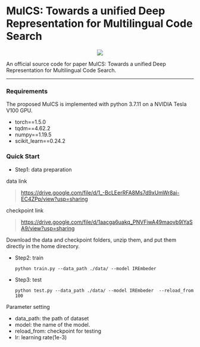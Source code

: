 # MulCS: Towards a unified Deep Representation for Multilingual Code Search

<p align="center">   
    <a href="https://pytorch.org/" alt="PyTorch">
      <img src="https://img.shields.io/badge/PyTorch-%23EE4C2C.svg?e&logo=PyTorch&logoColor=white" /></a>
<p/>



An official source code for paper MulCS: Towards a unified Deep Representation for Multilingual Code Search.

-------------

### Requirements

The proposed MulCS is implemented with python 3.7.11 on a NVIDIA Tesla V100 GPU. 


- torch==1.5.0
- tqdm==4.62.2
- numpy==1.19.5
- scikit_learn==0.24.2



### Quick Start

- Step1: data preparation 

data link
> https://drive.google.com/file/d/1_-BcLEerRFA8Ms7d9xUmWr8ai-EC4ZPp/view?usp=sharing

checkpoint link
> https://drive.google.com/file/d/1aacga6uakq_PNVFiwA49maovb9lYaSA9/view?usp=sharing

Download the data and checkpoint folders, unzip them, and put them directly in the home directory.

- Step2: train

  ```
  python train.py --data_path ./data/ --model IREmbeder
  ```

- Step3: test
  
  ```
  python test.py --data_path ./data/ --model IREmbeder  --reload_from 100
  ```


Parameter setting

- data_path: the path of dataset
- model: the name of the model.
- reload_from: checkpoint for testing
- lr: learning rate(1e-3)

